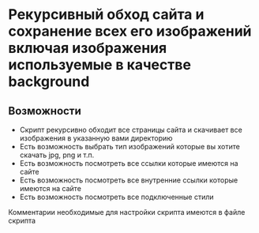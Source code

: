 <h1>Рекурсивный обход сайта и сохранение всех его изображений включая изображения используемые в качестве background</h1>

<h2>Возможности</h2>

<ul>
    <li>Скрипт рекурсивно обходит все страницы сайта и скачивает все изображения в указанную вами директорию</li>
    <li>Есть возможность выбрать тип изображений которые вы хотите скачать jpg, png и т.п.</li>
    <li>Есть возможность посмотреть все ссылки которые имеются на сайте</li>
    <li>Есть возможность посмотреть все внутренние ссылки которые имеются на сайте</li>
    <li>Есть возможность посмотреть все подключенные стили</li>
</ul>

<p>Комментарии необходимые для настройки скрипта имеются в файле скрипта</p>
